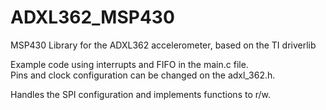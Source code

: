 # ADXL362_MSP430
MSP430 Library for the ADXL362 accelerometer, based on the TI driverlib

Example code using interrupts and FIFO in the main.c file.<br>
Pins and clock configuration can be changed on the adxl_362.h. <br>

Handles the SPI configuration and implements functions to r/w. 
